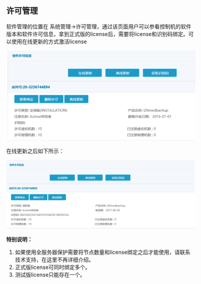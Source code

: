 ## 许可管理

软件管理的位置在 系统管理-&gt;许可管理，通过该页面用户可以参看控制机的软件版本和软件许可信息，拿到正式版的license后，需要将license和识别码绑定。可以使用在线更新的方式激活license

![](/assets/V6.018778.png)

在线更新之后如下所示：

![](/assets/V6.018792.png)

**特别说明：**

1. 如果使用全服务器保护需要将节点数量和license绑定之后才能使用，请联系技术支持，在这里不再详细介绍。
2. 正式版license可同时绑定多个。
3. 测试版license只能存在一个。



